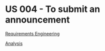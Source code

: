 # US 004 - To submit an announcement

[Requirements Engineering](01.requirements-engineering/Readme.md)

[Analysis](02.analysis/Readme.md)